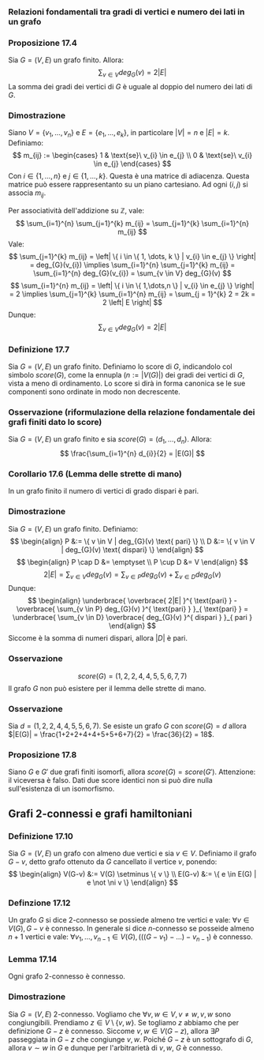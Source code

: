 ### Relazioni fondamentali tra gradi di vertici e numero dei lati in un grafo

### Proposizione 17.4
Sia $G=(V,E)$ un grafo finito. Allora:
$$
\sum_{v \in V} deg_{G}(v) = 2 \left| E \right| 
$$
La somma dei gradi dei vertici di $G$ è uguale al doppio del numero dei lati di $G$.
### Dimostrazione
Siano $V = \{ v_{1},\dots,v_{n} \}$ e $E=\{ e_{1}, \dots, e_{k} \}$, in particolare $|V| = n$ e $|E|=k$. Definiamo:
$$
m_{ij} := \begin{cases}
1 & \text{se}\  v_{i} \in e_{j} \\
0 & \text{se}\ v_{i} \in e_{j}
\end{cases}
$$
Con $i \in \{ 1, \dots, n \}$ e $j \in \{ 1, \dots, k \}$. Questa è una matrice di adiacenza.
Questa matrice può essere rappresentanto su un piano cartesiano. Ad ogni $(i, j)$ si associa $m_{ij}$.

Per associatività dell'addizione su $\mathbb{Z}$, vale:
$$
\sum_{i=1}^{n} \sum_{j=1}^{k} m_{ij} = \sum_{j=1}^{k} \sum_{i=1}^{n} m_{ij}
$$
Vale:
$$
\sum_{j=1}^{k} m_{ij} = \left| \{ i \in \{ 1, \dots, k \} | v_{i} \in e_{j} \} \right| = deg_{G}(v_{i}) \implies \sum_{i=1}^{n} \sum_{j=1}^{k} m_{ij} = \sum_{i=1}^{n} deg_{G}(v_{i}) = \sum_{v \in V} deg_{G}(v)
$$
$$
\sum_{i=1}^{n} m_{ij} = \left| \{ i \in \{ 1,\dots,n \} | v_{i} \in e_{j} \} \right| = 2 \implies \sum_{j=1}^{k} \sum_{i=1}^{n} m_{ij} = \sum_{j = 1}^{k} 2 = 2k = 2 \left| E \right| 
$$
Dunque:
$$
\sum_{v \in V} deg_{G}(v) = 2 \left| E \right| 
$$
### Definizione 17.7
Sia $G=(V,E)$ un grafo finito. Definiamo lo score di $G$, indicandolo col simbolo $score(G)$, come la ennupla ($n:=|V(G)|$) dei gradi dei vertici di $G$, vista a meno di ordinamento.
Lo score si dirà in forma canonica se le sue componenti sono ordinate in modo non decrescente.

### Osservazione (riformulazione della relazione fondamentale dei grafi finiti dato lo score)
Sia $G=(V,E)$ un grafo finito e sia $score(G) = (d_{1},\dots,d_{n})$. Allora:
$$
\frac{\sum_{i=1}^{n} d_{i}}{2} = |E(G)|
$$
### Corollario 17.6 (Lemma delle strette di mano)
In un grafo finito il numero di vertici di grado dispari è pari.

### Dimostrazione
Sia $G=(V,E)$ un grafo finito. Definiamo:
$$
\begin{align}
P &:= \{ v \in V | deg_{G}(v) \text{ pari} \} \\
D &:= \{ v \in V | deg_{G}(v) \text{ dispari} \}
\end{align}
$$
$$
\begin{align}
P \cap D &= \emptyset \\
P \cup D &= V
\end{align}
$$
$$
2|E| = \sum_{v \in V} deg_{G}(v) = \sum_{v\in P} deg_{G}(v) + \sum_{v \in D} deg_{G}(v)
$$
Dunque:
$$
\begin{align}
\underbrace{ \overbrace{ 2|E| }^{ \text{pari} } - \overbrace{ \sum_{v \in P} deg_{G}(v) }^{ \text{pari} } }_{ \text{pari} } = \underbrace{ \sum_{v \in D} \overbrace{ deg_{G}(v) }^{ dispari } }_{ pari }
\end{align}
$$
Siccome è la somma di numeri dispari, allora $|D|$ è pari.

### Osservazione
$$
score(G) = (1,2,2,4,4,5,5,6,7,7)
$$
Il grafo $G$ non può esistere per il lemma delle strette di mano.

### Osservazione
Sia $d = (1,2,2,4,4,5,5,6,7)$.
Se esiste un grafo $G$ con $score(G)=d$ allora $|E(G)| = \frac{1+2+2+4+4+5+5+6+7}{2} = \frac{36}{2} = 18$.

### Proposizione 17.8
Siano $G$ e $G'$ due grafi finiti isomorfi, allora $score(G) = score(G')$.
Attenzione: il viceversa è falso. Dati due score identici non si può dire nulla sull'esistenza di un isomorfismo.

## Grafi 2-connessi e grafi hamiltoniani

### Definizione 17.10
Sia $G=(V,E)$ un grafo con almeno due vertici e sia $v \in V$. Definiamo il grafo $G-v$, detto grafo ottenuto da $G$ cancellato il vertice $v$, ponendo:
$$
\begin{align}
V(G-v) &:= V(G) \setminus \{ v \} \\
E(G-v) &:= \{ e \in E(G) | e \not \ni v \}
\end{align}
$$
### Definzione 17.12
Un grafo $G$ si dice 2-connesso se possiede almeno tre vertici e vale: $\forall v \in V(G), G-v$ è connesso.
In generale si dice $n$-connesso se posseide almeno $n+1$ vertici e vale: $\forall v_1,\dots,v_{n-1} \in V(G), (((G-v_{1})-\dots)-v_{n-1})$ è connesso.

### Lemma 17.14
Ogni grafo 2-connesso è connesso.

### Dimostrazione
Sia $G=(V,E)$ 2-connesso. Vogliamo che $\forall v, w \in V, v\neq w, v,w$ sono congiungibili. Prendiamo $z \in V \setminus \{ v, w \}$. Se togliamo $z$ abbiamo che per definizione $G - z$ è connesso. Siccome $v,w \in V(G- z)$, allora $\exists P$ passeggiata in $G-z$ che congiunge $v, w$. Poiché $G-z$ è un sottografo di $G$, allora $v \sim w$ in $G$ e dunque per l'arbitrarietà di $v, w$, $G$ è connesso.
